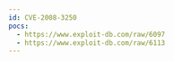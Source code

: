 ```yaml
---
id: CVE-2008-3250
pocs:
  - https://www.exploit-db.com/raw/6097
  - https://www.exploit-db.com/raw/6113
---
```

